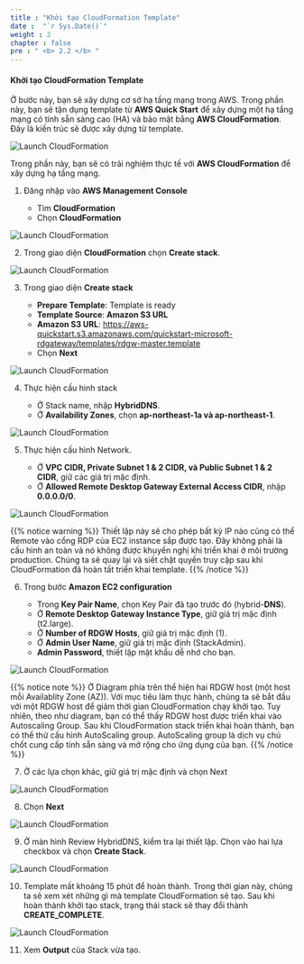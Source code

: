 ```yaml
---
title : "Khởi tạo CloudFormation Template"
date :  "`r Sys.Date()`" 
weight : 2
chapter : false
pre : " <b> 2.2 </b> "
---
```


#### Khởi tạo CloudFormation Template

Ở bước này, bạn sẽ xây dựng cơ sở hạ tầng mạng trong AWS. Trong phần này, bạn sẽ tận dụng template từ **AWS Quick Start** để xây dựng một hạ tầng mạng có tính sẵn sàng cao (HA) và bảo mật bằng **AWS CloudFormation**. Đây là kiến trúc sẽ được xây dựng từ template.

![Launch CloudFormation](/images/2-Pre/0002.png?featherlight=false&width=45pc)

Trong phần này, bạn sẽ có trải nghiệm thực tế với **AWS CloudFormation** để xây dựng hạ tầng mạng.

1. Đăng nhập vào **AWS Management Console**


    - Tìm **CloudFormation**
    - Chọn **CloudFormation**

![Launch CloudFormation](/images/2.2-LaunchCloudFormation/0001.png?featherlight=false&width=90pc)

2. Trong giao diện **CloudFormation** chọn **Create stack**.

![Launch CloudFormation](/images/2.2-LaunchCloudFormation/0002.png?featherlight=false&width=90pc)

3. Trong giao diện **Create stack**

   - **Prepare Template**: Template is ready
   - **Template Source**: **Amazon S3 URL**
   - **Amazon S3 URL**: https://aws-quickstart.s3.amazonaws.com/quickstart-microsoft-rdgateway/templates/rdgw-master.template
   - Chọn **Next**

![Launch CloudFormation](/images/2.2-LaunchCloudFormation/0003.png?featherlight=false&width=90pc)

4. Thực hiện cấu hình stack

   - Ở Stack name, nhập **HybridDNS**.
   - Ở **Availability Zones**, chọn **ap-northeast-1a và ap-northeast-1**.

![Launch CloudFormation](/images/2.2-LaunchCloudFormation/0004.png?featherlight=false&width=90pc)

5. Thực hiện cấu hình Network.

   - Ở **VPC CIDR, Private Subnet 1 & 2 CIDR, và Public Subnet 1 & 2 CIDR**, giữ các giá trị mặc định.
   - Ở **Allowed Remote Desktop Gateway External Access CIDR**, nhập **0.0.0.0/0**.

![Launch CloudFormation](/images/2.2-LaunchCloudFormation/0005.png?featherlight=false&width=90pc)

{{% notice warning %}}
Thiết lập này sẽ cho phép bất kỳ IP nào cũng có thể Remote vào cổng RDP của EC2 instance sắp được tạo. Đây không phải là cấu hình an toàn và nó không được khuyến nghị khi triển khai ở môi trường production. Chúng ta sẽ quay lại và siết chặt quyền truy cập sau khi CloudFormation đã hoàn tất triển khai template.
{{% /notice %}}


6. Trong bước **Amazon EC2 configuration**

   - Trong **Key Pair Name**, chọn Key Pair đã tạo trước đó (hybrid-**DNS**).
   - Ở **Remote Desktop Gateway Instance Type**, giữ giá trị mặc định (t2.large).
   - Ở **Number of RDGW Hosts**, giữ giá trị mặc định (1).
   - Ở **Admin User Name**, giữ giá trị mặc định (StackAdmin).
   - **Admin Password**, thiết lập mật khẩu dễ nhớ cho bạn.

![Launch CloudFormation](/images/2.2-LaunchCloudFormation/0006.png?featherlight=false&width=90pc)

{{% notice note %}}
Ở Diagram phía trên thể hiện hai RDGW host (một host mỗi Availablity Zone (AZ)).
Với mục tiêu làm thực hành, chúng ta sẽ bắt đầu với một RDGW host để giảm thời gian CloudFormation chạy khởi tạo. Tuy nhiên, theo như diagram, bạn có thể thấy RDGW host được triển khai vào Autoscaling Group. Sau khi CloudFormation stack triển khai hoàn thành, bạn có thể thử cấu hình AutoScaling group. AutoScaling group là dịch vụ chủ chốt cung cấp tính sẵn sàng và mở rộng cho ứng dụng của bạn.
{{% /notice %}}

7. Ở các lựa chọn khác, giữ giá trị mặc định và chọn Next

![Launch CloudFormation](/images/2.2-LaunchCloudFormation/0007.png?featherlight=false&width=90pc)

8. Chọn **Next**

![Launch CloudFormation](/images/2.2-LaunchCloudFormation/0008.png?featherlight=false&width=90pc)

9. Ở màn hình Review HybridDNS, kiểm tra lại thiết lập. Chọn vào hai lựa checkbox và chọn **Create Stack**.

![Launch CloudFormation](/images/2.2-LaunchCloudFormation/0009.png?featherlight=false&width=90pc)

10. Template mất khoảng 15 phút để hoàn thành. Trong thời gian này, chúng ta sẽ xem xét những gì mà template CloudFormation sẽ tạo. Sau khi hoàn thành khởi tạo stack, trạng thái stack sẽ thay đổi thành **CREATE_COMPLETE**.

![Launch CloudFormation](/images/2.2-LaunchCloudFormation/00010.png?featherlight=false&width=90pc)

11. Xem **Output** của Stack vừa tạo.



